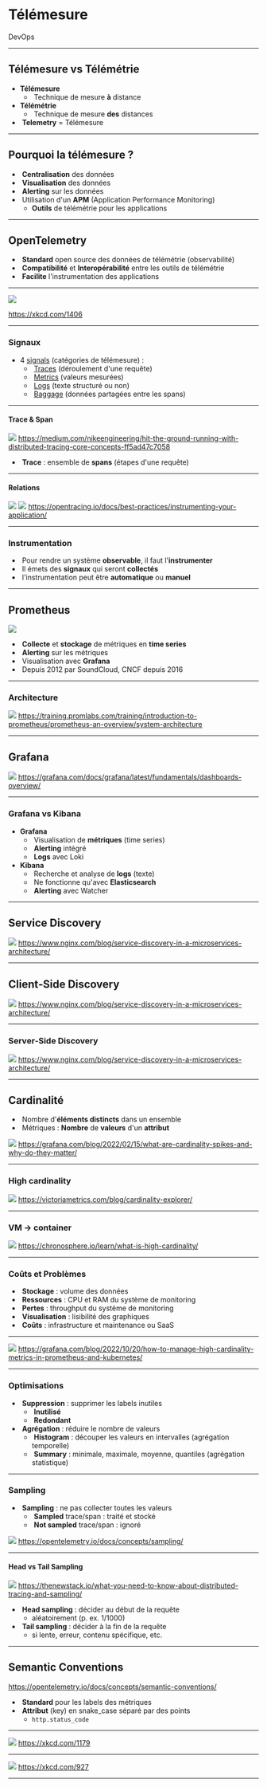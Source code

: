 # Télémesure

DevOps

---

## Télémesure vs Télémétrie

- **Télémesure**
  - &shy;<!-- .element: class="fragment" --> Technique de mesure **à** distance
- **Télémétrie**
  - &shy;<!-- .element: class="fragment" --> Technique de mesure **des** distances
- &shy;<!-- .element: class="fragment" --> **Telemetry** = Télémesure

---

## Pourquoi la télémesure ?

- &shy;<!-- .element: class="fragment" --> **Centralisation** des données
- &shy;<!-- .element: class="fragment" --> **Visualisation** des données
- &shy;<!-- .element: class="fragment" --> **Alerting** sur les données
- &shy;<!-- .element: class="fragment" --> Utilisation d'un **APM** (Application Performance Monitoring)
  - **Outils** de télémétrie pour les applications

---

## OpenTelemetry

- &shy;<!-- .element: class="fragment" --> **Standard** open source des données de télémétrie (observabilité)
- &shy;<!-- .element: class="fragment" --> **Compatibilité** et **Interopérabilité** entre les outils de télémétrie
- &shy;<!-- .element: class="fragment" --> **Facilite** l'instrumentation des applications

---

![](https://imgs.xkcd.com/comics/universal_converter_box.png)

https://xkcd.com/1406 <!-- .element: class="reference" target="_blank" -->

---

### Signaux

- 4 [signals](https://opentelemetry.io/docs/concepts/signals/) (catégories de télémesure) :
  - &shy;<!-- .element: class="fragment" --> [Traces](https://opentelemetry.io/docs/concepts/signals/traces/) (déroulement d'une requête)
  - &shy;<!-- .element: class="fragment" --> [Metrics](https://opentelemetry.io/docs/concepts/signals/metrics/) (valeurs mesurées)
  - &shy;<!-- .element: class="fragment" --> [Logs](https://opentelemetry.io/docs/concepts/signals/logs/) (texte structuré ou non)
  - &shy;<!-- .element: class="fragment" --> [Baggage](https://opentelemetry.io/docs/concepts/signals/baggage/) (données partagées entre les spans)

---

#### Trace & Span

![](https://miro.medium.com/v2/resize:fit:4800/format:webp/1*Yu0bCux_sulHPy6MhT9Ytg.png)
https://medium.com/nikeengineering/hit-the-ground-running-with-distributed-tracing-core-concepts-ff5ad47c7058 <!-- .element: class="reference" target="_blank" -->

- &shy;<!-- .element: class="fragment" --> **Trace** : ensemble de **spans** (étapes d'une requête)

---

#### Relations

![](https://opentracing.io/img/OTHT_0.png)
![](https://opentracing.io/img/OTHT_1.png)
https://opentracing.io/docs/best-practices/instrumenting-your-application/ <!-- .element: class="reference" target="_blank" -->

---

### Instrumentation

- &shy;<!-- .element: class="fragment" --> Pour rendre un système **observable**, il faut l'**instrumenter**
- &shy;<!-- .element: class="fragment" --> Il émets des **signaux** qui seront **collectés**
- &shy;<!-- .element: class="fragment" --> l'instrumentation peut être **automatique** ou **manuel**

---

## Prometheus

[![](https://upload.wikimedia.org/wikipedia/commons/3/38/Prometheus_software_logo.svg)](https://commons.wikimedia.org/wiki/File:Prometheus_software_logo.svg) <!-- .element: target="_blank" -->

- &shy;<!-- .element: class="fragment" --> **Collecte** et **stockage** de métriques en **time series**
- &shy;<!-- .element: class="fragment" --> **Alerting** sur les métriques
- &shy;<!-- .element: class="fragment" --> Visualisation avec **Grafana**
- &shy;<!-- .element: class="fragment" --> Depuis 2012 par SoundCloud, CNCF depuis 2016

---

### Architecture

![](https://training.promlabs.com/static/prometheus-architecture-81d1251aedaf0676f61ad31e4cf19363.svg) <!-- .element: style="height: var(--slides-height)" -->
https://training.promlabs.com/training/introduction-to-prometheus/prometheus-an-overview/system-architecture <!-- .element: class="reference" target="_blank" -->

---

## Grafana

![](https://grafana.com/media/docs/grafana/dashboards-overview/complex-dashboard-example.png) <!-- .element: style="height: var(--slides-height)" -->
https://grafana.com/docs/grafana/latest/fundamentals/dashboards-overview/ <!-- .element: class="reference" target="_blank" -->

---

### Grafana vs Kibana

- **Grafana**
  - &shy;<!-- .element: class="fragment" --> Visualisation de **métriques** (time series)
  - &shy;<!-- .element: class="fragment" --> **Alerting** intégré
  - &shy;<!-- .element: class="fragment" --> **Logs** avec Loki
- **Kibana**
  - &shy;<!-- .element: class="fragment" --> Recherche et analyse de **logs** (texte)
  - &shy;<!-- .element: class="fragment" --> Ne fonctionne qu'avec **Elasticsearch**
  - &shy;<!-- .element: class="fragment" --> **Alerting** avec Watcher

---

## Service Discovery

![](https://www.nginx.com/wp-content/uploads/2016/04/Richardson-microservices-part4-1_difficult-service-discovery.png) <!-- .element: style="height: var(--slides-height)" -->
https://www.nginx.com/blog/service-discovery-in-a-microservices-architecture/ <!-- .element: class="reference" target="_blank" -->

---

## Client‑Side Discovery

![](https://www.nginx.com/wp-content/uploads/2016/04/Richardson-microservices-part4-2_client-side-pattern.png) <!-- .element: style="height: var(--slides-height)" -->
https://www.nginx.com/blog/service-discovery-in-a-microservices-architecture/ <!-- .element: class="reference" target="_blank" -->

---

### Server‑Side Discovery

![](https://www.nginx.com/wp-content/uploads/2016/04/Richardson-microservices-part4-3_server-side-pattern.png) <!-- .element: style="height: var(--slides-height)" -->
https://www.nginx.com/blog/service-discovery-in-a-microservices-architecture/ <!-- .element: class="reference" target="_blank" -->

---

## Cardinalité

- &shy;<!-- .element: class="fragment" --> Nombre d'**éléments distincts** dans un ensemble
- &shy;<!-- .element: class="fragment" --> Métriques : **Nombre** de **valeurs** d'un **attribut**

![](https://grafana.com/static/assets/img/blog/cardinality-spikes-diagram.jpg) <!-- .element: class="fragment" style="height: 420px" -->
https://grafana.com/blog/2022/02/15/what-are-cardinality-spikes-and-why-do-they-matter/ <!-- .element: class="reference" target="_blank" -->

---

### High cardinality

![](https://victoriametrics.com/blog/cardinality-explorer/cardinality_calculation.png)
https://victoriametrics.com/blog/cardinality-explorer/ <!-- .element: class="reference" target="_blank" -->

---

### VM → container

![](https://chronosphere.io/wp-content/uploads/2023/10/cardinality-growth-1024x576.webp)
https://chronosphere.io/learn/what-is-high-cardinality/ <!-- .element: class="reference" target="_blank" -->

---

### Coûts et Problèmes

- &shy;<!-- .element: class="fragment" --> **Stockage** : volume des données
- &shy;<!-- .element: class="fragment" --> **Ressources** : CPU et RAM du système de monitoring
- &shy;<!-- .element: class="fragment" --> **Pertes** : throughput du système de monitoring
- &shy;<!-- .element: class="fragment" --> **Visualisation** : lisibilité des graphiques
- &shy;<!-- .element: class="fragment" --> **Coûts** : infrastructure et maintenance ou SaaS

---

![](https://grafana.com/static/assets/img/blog/grafana-cardinality-metrics-quadrants.png)
https://grafana.com/blog/2022/10/20/how-to-manage-high-cardinality-metrics-in-prometheus-and-kubernetes/ <!-- .element: class="reference" target="_blank" -->

---

### Optimisations

- &shy;<!-- .element: class="fragment" --> **Suppression** : supprimer les labels inutiles
  - &shy;<!-- .element: class="fragment" --> **Inutilisé**
  - &shy;<!-- .element: class="fragment" --> **Redondant**
- &shy;<!-- .element: class="fragment" --> **Agrégation** : réduire le nombre de valeurs
  - &shy;<!-- .element: class="fragment" --> **Histogram** : découper les valeurs en intervalles (agrégation temporelle)
  - &shy;<!-- .element: class="fragment" --> **Summary** : minimale, maximale, moyenne, quantiles (agrégation statistique)

---

### Sampling

- &shy;<!-- .element: class="fragment" --> **Sampling** : ne pas collecter toutes les valeurs
  - &shy;<!-- .element: class="fragment" --> **Sampled** trace/span : traité et stocké
  - &shy;<!-- .element: class="fragment" --> **Not sampled** trace/span : ignoré

![](https://opentelemetry.io/docs/concepts/sampling/traces-venn-diagram.svg) <!-- .element: class="fragment" style="height: 360px" -->
https://opentelemetry.io/docs/concepts/sampling/ <!-- .element: class="reference" target="_blank" -->

---

#### Head vs Tail Sampling

![](https://cdn.thenewstack.io/media/2020/04/eb412cd9-screen-shot-2020-04-07-at-7.12.38-pm-1024x280.png)
https://thenewstack.io/what-you-need-to-know-about-distributed-tracing-and-sampling/ <!-- .element: class="reference" target="_blank" -->

- &shy;<!-- .element: class="fragment" --> **Head sampling** : décider au début de la requête
  - aléatoirement (p. ex. 1/1000)
- &shy;<!-- .element: class="fragment" --> **Tail sampling** : décider à la fin de la requête
  - si lente, erreur, contenu spécifique, etc.

---

## Semantic Conventions

https://opentelemetry.io/docs/concepts/semantic-conventions/

- &shy;<!-- .element: class="fragment" --> **Standard** pour les labels des métriques
- &shy;<!-- .element: class="fragment" --> **Attribut** (key) en snake_case séparé par des points
  - `http.status_code`

---

![](https://imgs.xkcd.com/comics/iso_8601.png)
https://xkcd.com/1179 <!-- .element: class="reference" target="_blank" -->

---

![](https://imgs.xkcd.com/comics/standards.png)
https://xkcd.com/927 <!-- .element: class="reference" target="_blank" -->

---
